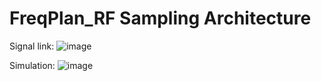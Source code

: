 # FreqPlan_RF Sampling Architecture

Signal link:
![image](https://user-images.githubusercontent.com/87049112/135740338-a137757d-4a94-4a5d-82e7-e4a3345200c0.png)

Simulation:
![image](https://user-images.githubusercontent.com/87049112/135740290-7cea5296-0482-44d7-8ad7-50a27e08387e.png)
